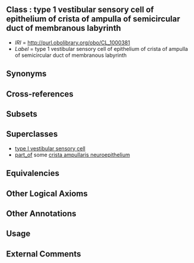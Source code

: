 
## Class : type 1 vestibular sensory cell of epithelium of crista of ampulla of semicircular duct of membranous labyrinth

 * *IRI* = http://purl.obolibrary.org/obo/CL_1000381
 * *Label* = type 1 vestibular sensory cell of epithelium of crista of ampulla of semicircular duct of membranous labyrinth

## Synonyms


## Cross-references


## Subsets


## Superclasses

 * [type I vestibular sensory cell](../../CL/70/CL_0002070.md)
 * [part_of](../../BFO/50/BFO_0000050.md) some [crista ampullaris neuroepithelium](../../UBERON/35/UBERON_0006935.md)

## Equivalencies


## Other Logical Axioms


## Other Annotations


## Usage


## External Comments

